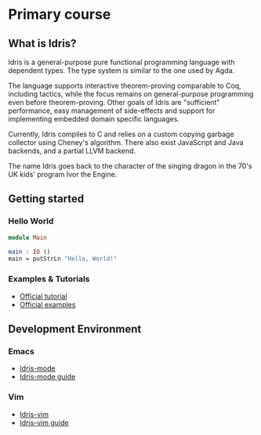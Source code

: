 # Primary course

## What is Idris?

Idris is a general-purpose pure functional programming language with dependent types. The type system is similar to the one used by Agda.

The language supports interactive theorem-proving comparable to Coq, including tactics, while the focus remains on general-purpose programming even before theorem-proving. Other goals of Idris are "sufficient" performance, easy management of side-effects and support for implementing embedded domain specific languages.

Currently, Idris compiles to C and relies on a custom copying garbage collector using Cheney's algorithm. There also exist JavaScript and Java backends, and a partial LLVM backend.

The name Idris goes back to the character of the singing dragon in the 70's UK kids' program Ivor the Engine.

## Getting started

### Hello World
```idris
module Main

main : IO ()
main = putStrLn "Hello, World!"
```

### Examples & Tutorials

* [Official tutorial](http://eb.host.cs.st-andrews.ac.uk/writings/idris-tutorial.pdf)
* [Official examples](https://github.com/idris-lang/idris-tutorial/tree/master/examples)

## Development Environment

### Emacs

* [Idris-mode](https://github.com/idris-hackers/idris-mode)
* [Idris-mode guide](https://itu.dk/people/hame/idris-mode.pdf)

### Vim

* [Idris-vim](https://github.com/idris-hackers/idris-vim)
* [Idris-vim guide](http://edwinb.wordpress.com/2013/10/28/interactive-idris-editing-with-vim/)
